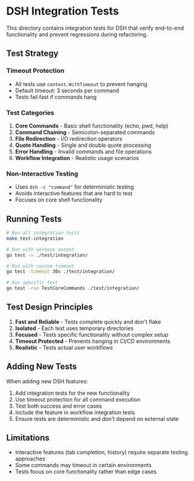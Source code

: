 # DSH Integration Tests

This directory contains integration tests for DSH that verify end-to-end functionality and prevent regressions during refactoring.

## Test Strategy

### Timeout Protection
- All tests use `context.WithTimeout` to prevent hanging
- Default timeout: 3 seconds per command
- Tests fail fast if commands hang

### Test Categories

1. **Core Commands** - Basic shell functionality (echo, pwd, help)
2. **Command Chaining** - Semicolon-separated commands
3. **File Redirection** - I/O redirection operators
4. **Quote Handling** - Single and double quote processing
5. **Error Handling** - Invalid commands and file operations
6. **Workflow Integration** - Realistic usage scenarios

### Non-Interactive Testing
- Uses `dsh -c "command"` for deterministic testing
- Avoids interactive features that are hard to test
- Focuses on core shell functionality

## Running Tests

```bash
# Run all integration tests
make test-integration

# Run with verbose output
go test -v ./test/integration/

# Run with custom timeout
go test -timeout 30s ./test/integration/

# Run specific test
go test -run TestCoreCommands ./test/integration/
```

## Test Design Principles

1. **Fast and Reliable** - Tests complete quickly and don't flake
2. **Isolated** - Each test uses temporary directories
3. **Focused** - Tests specific functionality without complex setup
4. **Timeout Protected** - Prevents hanging in CI/CD environments
5. **Realistic** - Tests actual user workflows

## Adding New Tests

When adding new DSH features:

1. Add integration tests for the new functionality
2. Use timeout protection for all command execution
3. Test both success and error cases
4. Include the feature in workflow integration tests
5. Ensure tests are deterministic and don't depend on external state

## Limitations

- Interactive features (tab completion, history) require separate testing approaches
- Some commands may timeout in certain environments
- Tests focus on core functionality rather than edge cases
